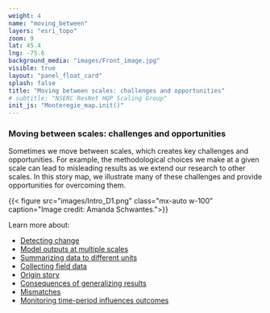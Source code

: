```yaml
---
weight: 4
name: "moving_between"
layers: "esri_topo"
zoom: 9
lat: 45.4
lng: -75.6
background_media: "images/Front_image.jpg" 
visible: true
layout: "panel_float_card"
splash: false
title: "Moving between scales: challenges and opportunities"
# subtitle: "NSERC ResNet HQP Scaling Group"
init_js: "Monteregie_map.init()"
---
```


### Moving between scales: challenges and opportunities

Sometimes we move between scales, which creates key challenges and opportunities. For example, the methodological choices we make at a given scale can lead to misleading results as we extend our research to other scales. In this story map, we illustrate many of these challenges and provide opportunities for overcoming them.

<div class="clearfix"></div>

{{< figure src="images/Intro_D1.png" class="mx-auto w-100" caption="Image credit: Amanda Schwantes.">}}

Learn more about:   
- [Detecting change](../challenge_2a/)  
- [Model outputs at multiple scales](../challenge_5/)  
- [Summarizing data to different units](../challenge_2b/)  
- [Collecting field data](../challenge_1/)  
- [Origin story](../challenge_4/)   
- [Consequences of generalizing results](../challenge_2c/)   
- [Mismatches](../challenge_3/)   
- [Monitoring time-period influences outcomes](../challenge_2d/) 



<!-- 
#### To learn more about each challenge, click on the title below:
{.text-center} -->

<!---[Add in finalized list of challenges: Matches what’s described in dropdown menu] --->






